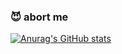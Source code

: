 ### :smiling_imp: abort me


[![Anurag's GitHub stats](https://github-readme-stats.vercel.app/api?username=gong9)](https://github.com/anuraghazra/github-readme-stats)
